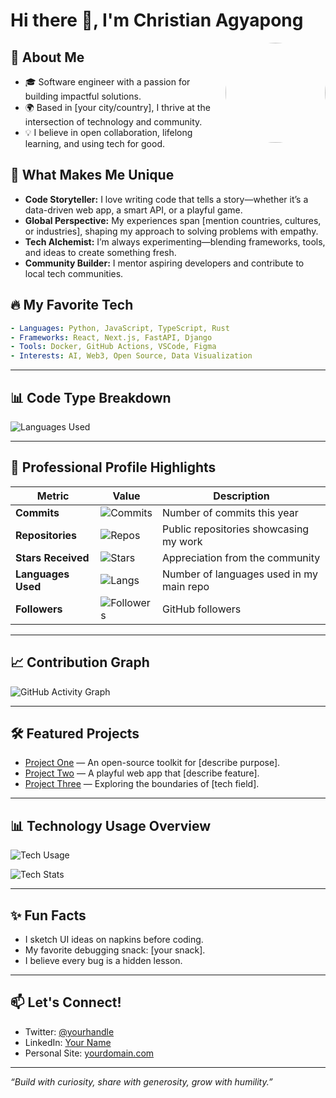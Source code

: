 # Hi there 👋, I'm Christian Agyapong

<img src="https://avatars.githubusercontent.com/ChristianAgyapong" align="right" width="160" style="border-radius:50%">

## 🚀 About Me

- 🎓 Software engineer with a passion for building impactful solutions.
- 🌍 Based in [your city/country], I thrive at the intersection of technology and community.
- 💡 I believe in open collaboration, lifelong learning, and using tech for good.

## 🦄 What Makes Me Unique

- **Code Storyteller:** I love writing code that tells a story—whether it’s a data-driven web app, a smart API, or a playful game.
- **Global Perspective:** My experiences span [mention countries, cultures, or industries], shaping my approach to solving problems with empathy.
- **Tech Alchemist:** I’m always experimenting—blending frameworks, tools, and ideas to create something fresh.
- **Community Builder:** I mentor aspiring developers and contribute to local tech communities.

## 🔥 My Favorite Tech

```yaml
- Languages: Python, JavaScript, TypeScript, Rust
- Frameworks: React, Next.js, FastAPI, Django
- Tools: Docker, GitHub Actions, VSCode, Figma
- Interests: AI, Web3, Open Source, Data Visualization
```

---

## 📊 Code Type Breakdown

![Languages Used](https://github-readme-stats.vercel.app/api/top-langs/?username=ChristianAgyapong&layout=compact&theme=radical)

---

## 🌈 Professional Profile Highlights

| Metric              | Value      | Description                                   |
|---------------------|------------|-----------------------------------------------|
| **Commits**         | ![Commits](https://img.shields.io/github/commit-activity/y/ChristianAgyapong/ChristianAgyapong?color=brightgreen) | Number of commits this year                   |
| **Repositories**    | ![Repos](https://img.shields.io/badge/Public_Repos-3-blue) | Public repositories showcasing my work        |
| **Stars Received**  | ![Stars](https://img.shields.io/github/stars/ChristianAgyapong?style=social) | Appreciation from the community               |
| **Languages Used**  | ![Langs](https://img.shields.io/github/languages/count/ChristianAgyapong/ChristianAgyapong?color=orange) | Number of languages used in my main repo      |
| **Followers**       | ![Followers](https://img.shields.io/github/followers/ChristianAgyapong?style=social) | GitHub followers                             |

---

## 📈 Contribution Graph

![GitHub Activity Graph](https://github-readme-activity-graph.cyclic.app/graph?username=ChristianAgyapong&theme=react-dark&color=brightgreen&line=ff9933&point=00ccff&area=true&hide_border=true)

---

## 🛠️ Featured Projects

- [Project One](https://github.com/ChristianAgyapong/project-one) — An open-source toolkit for [describe purpose].
- [Project Two](https://github.com/ChristianAgyapong/project-two) — A playful web app that [describe feature].
- [Project Three](https://github.com/ChristianAgyapong/project-three) — Exploring the boundaries of [tech field].

---

## 📊 Technology Usage Overview

![Tech Usage](https://github-profile-summary-cards.vercel.app/api/cards/repos-per-language?username=ChristianAgyapong&theme=github_dark)

![Tech Stats](https://github-profile-summary-cards.vercel.app/api/cards/stats?username=ChristianAgyapong&theme=github_dark)

---

## ✨ Fun Facts

- I sketch UI ideas on napkins before coding.
- My favorite debugging snack: [your snack].
- I believe every bug is a hidden lesson.

---

## 📫 Let's Connect!

- Twitter: [@yourhandle](https://twitter.com/yourhandle)
- LinkedIn: [Your Name](https://linkedin.com/in/yourprofile)
- Personal Site: [yourdomain.com](https://yourdomain.com)

---

*“Build with curiosity, share with generosity, grow with humility.”*
